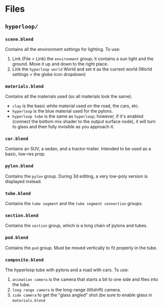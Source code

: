 

# Files

## `hyperloop/`
### `scene.blend`

Contains all the environment settings for lighting. To use:

1. Link (File > Link) the  `environment` group; it contains a sun light and the ground. Move it up and down to the right place.
2. Link the `hyperloop world` World and set it as the current world (World settings > the globe icon dropdown)

### `materials.blend`

Contains all the materials used (so all materials look the same).

* `clay` is the basic white material used on the road, the cars, etc.
* `hyperloop` is the blue material used for the pylons.
* `hyperloop tube` is the same as `hyperloop`; however, if it's enabled (connect the bottom mix shader to the output surface node), it will turn to glass and then fully invisible as you approach it.

### `car.blend`

Contains an SUV, a sedan, and a tractor-trailer. Intended to be used as a basic, low-res prop.

### `pylon.blend`

Contains the `pylon` group. During 3d editing, a very low-poly version is displayed instead.

### `tube.blend`

Contains the `tube segment` and the `tube segment connection` groups.

### `section.blend`

Contains the `section` group, which is a long chain of pylons and tubes.

### `pod.blend`

Contains the `pod` group. Must be moved vertically to fit properly in the tube.

### `composite.blend`

The hyperloop tube with pylons and a road with cars. To use:

1. `animation camera` is the camera that starts a bit to one side and flies into the tube.
2. `long range camera` is the long-range (tiltshift) camera.
3. `side camera` to get the "glass angled" shot (be sure to enable glass in `materials.blend`

